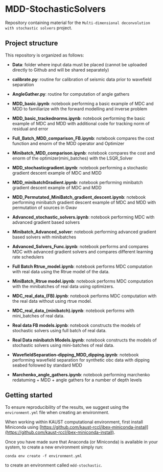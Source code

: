 # MDD-StochasticSolvers

Repository containing material for the `Multi-dimensional deconvolution with stochastic solvers` project.


## Project structure
This repository is organized as follows:

* **Data**: folder where input data must be placed (cannot be uploaded directly to Github and will be shared separately)
* **calibrate.py**: routine for calibration of seismic data prior to wavefield separation
* **AngleGather.py**: routine for computation of angle gathers

* **MDD_basic.ipynb**: notebook performing a basic example of MDC and MDD to familiarize with the forward modelling and inverse problem

* **MDD_basic_trackednorms.ipynb**: notebook performing the basic example of MDC and MDD with additional code for tracking norm of residual and error
* **Full_Batch_MDD_comparison_FB.ipynb**: notebook compares the cost function and enorm of the MDD operator and Optimizer
* **Minibatch_MDD_comparison.ipynb**: notebook compares the cost and enorm of the optimizer(mini_batches) with the LSQR_Solver


* **MDD_stochasticgradient.ipynb**: notebook performing a stochastic gradient descent example of MDC and MDD
* **MDD_minibatchGradient.ipynb**: notebook performing minibatch gradient descent example of MDC and MDD
* **MDD_Permutated_MiniBatch_gradient_descent.ipynb**: notebook performing minibatch gradient descent example of MDC and MDD with permutation of sources in Gwav


* **Advanced_stochastic_solvers.ipynb**: notebook performing MDC with advanced gradient based solvers
* **Minibatch_Advanced_solver**: notebook performing advanced gradient based solvers with minibatches
* **Advanced_Solvers_Func.ipynb**: notebook performs and compares MDC with advanced gradient solvers and compares different learning rate schedulers


* **Full Batch Rtrue_model.ipynb**: notebook performs MDC computation with real data using the Rtrue model of the data.
* **MiniBatch_Rtrue model.ipynb**: notebook performs MDC computation with the minibatches of real data using optimizers.


* **MDC_real_data_(FB).ipynb**: notebook performs MDC computation with the real data without using rtrue model.
* **MDC_real_data_(minibatch).ipynb**: notebook performs with mini_batches of real data.


* **Real data FB models.ipynb**: notebook constructs the models of stochastic solvers using full batch of real data.
* **Real Data minibatch Models.ipynb**: notebook constructs the models of stochastic solvers using mini-batches of real data. 


* **WavefieldSeparation-dipping_MDD_dipping.ipynb**: notebook performing wavefield separation for synthetic obc data with dipping
seabed followed by standard MDD

* **Marchenko_angle_gathers.ipynb**: notebook performing marchenko redatuming + MDD + angle gathers for a number of depth levels


## Getting started
To ensure reproducibility of the results, we suggest using the `environment.yml` file when creating an environment.

When working within KAUST computational environment, first install Miniconda using [https://github.com/kaust-rccl/ibex-miniconda-install](https://github.com/kaust-rccl/ibex-miniconda-install).

Once you have made sure that Anaconda (or Miniconda) is available in your system, to create a new environment simply run:

```
conda env create -f environment.yml
```

to create an environment called `mdd-stochastic`.
